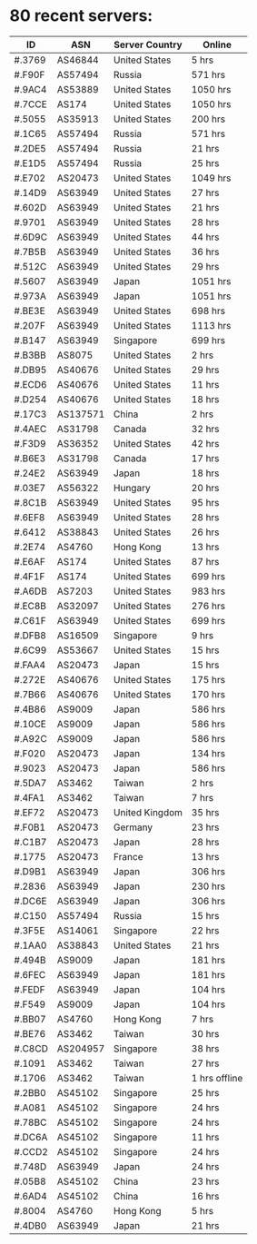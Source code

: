 # 80 recent servers:

| ID | ASN | Server Country | Online |
| ------ | ------ | ------ | ------ |
| #.3769 | AS46844 | United States | 5 hrs |
| #.F90F | AS57494 | Russia | 571 hrs |
| #.9AC4 | AS53889 | United States | 1050 hrs |
| #.7CCE | AS174 | United States | 1050 hrs |
| #.5055 | AS35913 | United States | 200 hrs |
| #.1C65 | AS57494 | Russia | 571 hrs |
| #.2DE5 | AS57494 | Russia | 21 hrs |
| #.E1D5 | AS57494 | Russia | 25 hrs |
| #.E702 | AS20473 | United States | 1049 hrs |
| #.14D9 | AS63949 | United States | 27 hrs |
| #.602D | AS63949 | United States | 21 hrs |
| #.9701 | AS63949 | United States | 28 hrs |
| #.6D9C | AS63949 | United States | 44 hrs |
| #.7B5B | AS63949 | United States | 36 hrs |
| #.512C | AS63949 | United States | 29 hrs |
| #.5607 | AS63949 | Japan | 1051 hrs |
| #.973A | AS63949 | Japan | 1051 hrs |
| #.BE3E | AS63949 | United States | 698 hrs |
| #.207F | AS63949 | United States | 1113 hrs |
| #.B147 | AS63949 | Singapore | 699 hrs |
| #.B3BB | AS8075 | United States | 2 hrs |
| #.DB95 | AS40676 | United States | 29 hrs |
| #.ECD6 | AS40676 | United States | 11 hrs |
| #.D254 | AS40676 | United States | 18 hrs |
| #.17C3 | AS137571 | China | 2 hrs |
| #.4AEC | AS31798 | Canada | 32 hrs |
| #.F3D9 | AS36352 | United States | 42 hrs |
| #.B6E3 | AS31798 | Canada | 17 hrs |
| #.24E2 | AS63949 | Japan | 18 hrs |
| #.03E7 | AS56322 | Hungary | 20 hrs |
| #.8C1B | AS63949 | United States | 95 hrs |
| #.6EF8 | AS63949 | United States | 28 hrs |
| #.6412 | AS38843 | United States | 26 hrs |
| #.2E74 | AS4760 | Hong Kong | 13 hrs |
| #.E6AF | AS174 | United States | 87 hrs |
| #.4F1F | AS174 | United States | 699 hrs |
| #.A6DB | AS7203 | United States | 983 hrs |
| #.EC8B | AS32097 | United States | 276 hrs |
| #.C61F | AS63949 | United States | 699 hrs |
| #.DFB8 | AS16509 | Singapore | 9 hrs |
| #.6C99 | AS53667 | United States | 15 hrs |
| #.FAA4 | AS20473 | Japan | 15 hrs |
| #.272E | AS40676 | United States | 175 hrs |
| #.7B66 | AS40676 | United States | 170 hrs |
| #.4B86 | AS9009 | Japan | 586 hrs |
| #.10CE | AS9009 | Japan | 586 hrs |
| #.A92C | AS9009 | Japan | 586 hrs |
| #.F020 | AS20473 | Japan | 134 hrs |
| #.9023 | AS20473 | Japan | 586 hrs |
| #.5DA7 | AS3462 | Taiwan | 2 hrs |
| #.4FA1 | AS3462 | Taiwan | 7 hrs |
| #.EF72 | AS20473 | United Kingdom | 35 hrs |
| #.F0B1 | AS20473 | Germany | 23 hrs |
| #.C1B7 | AS20473 | Japan | 28 hrs |
| #.1775 | AS20473 | France | 13 hrs |
| #.D9B1 | AS63949 | Japan | 306 hrs |
| #.2836 | AS63949 | Japan | 230 hrs |
| #.DC6E | AS63949 | Japan | 306 hrs |
| #.C150 | AS57494 | Russia | 15 hrs |
| #.3F5E | AS14061 | Singapore | 22 hrs |
| #.1AA0 | AS38843 | United States | 21 hrs |
| #.494B | AS9009 | Japan | 181 hrs |
| #.6FEC | AS63949 | Japan | 181 hrs |
| #.FEDF | AS63949 | Japan | 104 hrs |
| #.F549 | AS9009 | Japan | 104 hrs |
| #.BB07 | AS4760 | Hong Kong | 7 hrs |
| #.BE76 | AS3462 | Taiwan | 30 hrs |
| #.C8CD | AS204957 | Singapore | 38 hrs |
| #.1091 | AS3462 | Taiwan | 27 hrs |
| #.1706 | AS3462 | Taiwan | 1 hrs offline |
| #.2BB0 | AS45102 | Singapore | 25 hrs |
| #.A081 | AS45102 | Singapore | 24 hrs |
| #.78BC | AS45102 | Singapore | 24 hrs |
| #.DC6A | AS45102 | Singapore | 11 hrs |
| #.CCD2 | AS45102 | Singapore | 24 hrs |
| #.748D | AS63949 | Japan | 24 hrs |
| #.05B8 | AS45102 | China | 23 hrs |
| #.6AD4 | AS45102 | China | 16 hrs |
| #.8004 | AS4760 | Hong Kong | 5 hrs |
| #.4DB0 | AS63949 | Japan | 21 hrs |

